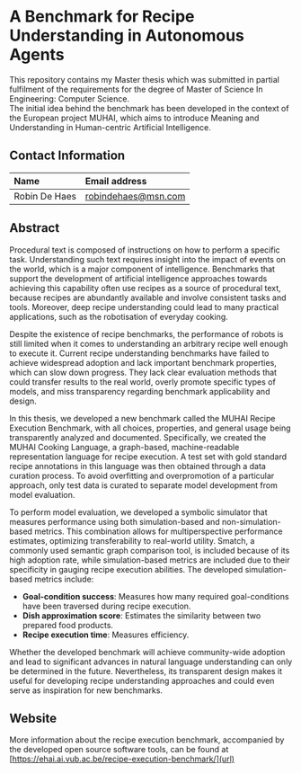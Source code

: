 # A Benchmark for Recipe Understanding in Autonomous Agents

This repository contains my Master thesis which was submitted in partial fulfilment of the requirements for the degree of Master of Science In Engineering: Computer Science.  
The initial idea behind the benchmark has been developed in the context of the European project MUHAI, which aims to introduce Meaning and Understanding in Human-centric Artificial Intelligence.

## Contact Information

| Name                      | Email address                                                       |
| :---                      | :---                                                                |
| Robin De Haes             | [robindehaes@msn.com](mailto:robindehaes@msn.com)                   |

## Abstract

Procedural text is composed of instructions on how to perform a specific task. Understanding such text requires insight into the impact of events on the world, which is a major component of intelligence. Benchmarks that support the development of artificial intelligence approaches towards achieving this capability often use recipes as a source of procedural text, because recipes are abundantly available and involve consistent tasks and tools. Moreover, deep recipe understanding could lead to many practical applications, such as the robotisation of everyday cooking.

Despite the existence of recipe benchmarks, the performance of robots is still limited when it comes to understanding an arbitrary recipe well enough to execute it. Current recipe understanding benchmarks have failed to achieve widespread adoption and lack important benchmark properties, which can slow down progress. They lack clear evaluation methods that could transfer results to the real world, overly promote specific types of models, and miss transparency regarding benchmark applicability and design.

In this thesis, we developed a new benchmark called the MUHAI Recipe Execution Benchmark, with all choices, properties, and general usage being transparently analyzed and documented. Specifically, we created the MUHAI Cooking Language, a graph-based, machine-readable representation language for recipe execution. A test set with gold standard recipe annotations in this language was then obtained through a data curation process. To avoid overfitting and overpromotion of a particular approach, only test data is curated to separate model development from model evaluation.

To perform model evaluation, we developed a symbolic simulator that measures performance using both simulation-based and non-simulation-based metrics. This combination allows for multiperspective performance estimates, optimizing transferability to real-world utility. Smatch, a commonly used semantic graph comparison tool, is included because of its high adoption rate, while simulation-based metrics are included due to their specificity in gauging recipe execution abilities. The developed simulation-based metrics include:

- **Goal-condition success**: Measures how many required goal-conditions have been traversed during recipe execution.
- **Dish approximation score**: Estimates the similarity between two prepared food products.
- **Recipe execution time**: Measures efficiency.

Whether the developed benchmark will achieve community-wide adoption and lead to significant advances in natural language understanding can only be determined in the future. Nevertheless, its transparent design makes it useful for developing recipe understanding approaches and could even serve as inspiration for new benchmarks.

## Website

More information about the recipe execution benchmark, accompanied by the developed open source software tools, can be found at [https://ehai.ai.vub.ac.be/recipe-execution-benchmark/](url)
